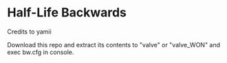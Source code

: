 # Half-Life Backwards

Credits to yamii

Download this repo and extract its contents to "valve" or "valve_WON" and exec bw.cfg in console.
